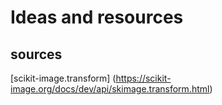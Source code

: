 # Ideas and resources

## sources

[scikit-image.transform] (https://scikit-image.org/docs/dev/api/skimage.transform.html)
